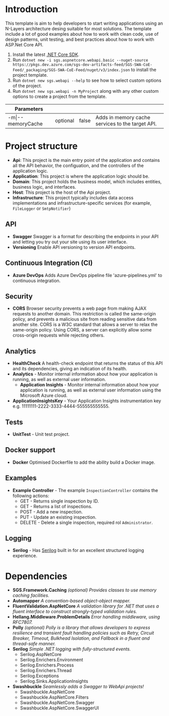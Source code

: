 # Introduction 
This template is aim to help developers to start writing applications using an N-Layers architecture desing suitable for most solutions.
The template include a lot of good examples about how to work with clean code, use of design patterns, unit testing, and best practices about how to work with ASP.Net Core API.

1. Install the latest [.NET Core SDK](https://dot.net).
2. Run `dotnet new -i sgs.aspnetcore.webapi.basic --nuget-source https://pkgs.dev.azure.com/sgs-dev-artifacts-feed/SGS-SWA-CoE-Feed/_packaging/SGS-SWA-CoE-Feed/nuget/v3/index.json` to install the project template.
3. Run `dotnet new sgs.webapi --help` to see how to select custom options of the project.
5. Run `dotnet new sgs.webapi -n MyProject` along with any other custom options to create a project from the template.

| Parameters        |          |         |                                                  |
|-------------------|----------|---------|--------------------------------------------------|
| -m\|--memoryCache | optional | false   | Adds in memory cache services to the target API. |

# Project structure

- **Api**: This project is the main entry point of the application and contains all the API behavior, the configuation, and the controllers of the application logic.
- **Application**: This project is where the application logic should be.
- **Domain**: This project holds the business model, which includes entities, business logic, and interfaces.
- **Host**: This project is the host of the Api project.
- **Infrastructure**: This project typically includes data access implementations and infrastructure-specific services (for example, `FileLogger` or `SmtpNotifier`)

## API
- **Swagger** Swagger is a format for describing the endpoints in your API and letting you try out your site using its user interface.
- **Versioning** Enable API versioning to version API endpoints.

## Continuous Integration (CI)

- **Azure DevOps** Adds Azure DevOps pipeline file 'azure-pipelines.yml' to continuous integration.

## Security

- **CORS** Browser security prevents a web page from making AJAX requests to another domain. This restriction is called the same-origin policy, and prevents a malicious site from reading sensitive data from another site. CORS is a W3C standard that allows a server to relax the same-origin policy. Using CORS, a server can explicitly allow some cross-origin requests while rejecting others.

## Analytics

- **HealthCheck** A health-check endpoint that returns the status of this API and its dependencies, giving an indication of its health.
- **Analytics** - Monitor internal information about how your application is running, as well as external user information.
  - **Application Insights** - Monitor internal information about how your application is running, as well as external user information using the Microsoft Azure cloud.
- **ApplicationInsightsKey** - Your Application Insights instrumentation key e.g. 11111111-2222-3333-4444-555555555555.

## Tests

- **UnitTest** - Unit test project.

## Docker support

- **Docker** Optimised Dockerfile to add the ability build a Docker image.

## Examples

- **Example Controller** - The example `InspectionController` contains the following actions:
  - GET - Returns single inspection by ID.
  - GET - Returns a list of inspections.
  - POST - Add a new inspection.
  - PUT - Update an existing inspection.
  - DELETE - Delete a single inspection, required rol `Administrator`.

## Logging

- **Serilog** - Has [Serilog](https://serilog.net/) built in for an excellent structured logging experience.

# Dependencies

- **SGS.Framework.Caching** *(optional) Provides classes to use memory caching facilities.* 
- **Automapper** *A convention-based object-object mapper.*
- **FluentValidation.AspNetCore** *A validation library for .NET that uses a fluent interface to construct strongly-typed validation rules.*
- **Hellang.Middleware.ProblemDetails** *Error handling middleware, using RFC7807.*
- **Polly** *(optional) Polly is a library that allows developers to express resilience and transient fault handling policies such as Retry, Circuit Breaker, Timeout, Bulkhead Isolation, and Fallback in a fluent and thread-safe manner.*
- **Serilog** *Simple .NET logging with fully-structured events.*
  - Serilog.AspNetCore
  - Serilog.Enrichers.Environment
  - Serilog.Enrichers.Process
  - Serilog.Enrichers.Thread
  - Serilog.Exceptions
  - Serilog.Sinks.ApplicationInsights
- **Swashbuckle** *Seamlessly adds a Swagger to WebApi projects!*
  - Swashbuckle.AspNetCore
  - Swashbuckle.AspNetCore.Filters
  - Swashbuckle.AspNetCore.Swagger
  - Swashbuckle.AspNetCore.SwaggerUI
